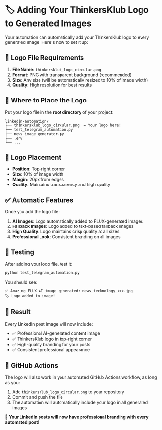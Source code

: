 # 🏷️ Adding Your ThinkersKlub Logo to Generated Images

Your automation can automatically add your ThinkersKlub logo to every generated image! Here's how to set it up:

## 📂 **Logo File Requirements**

1. **File Name**: `thinkersklub_logo_circular.png`
2. **Format**: PNG with transparent background (recommended)
3. **Size**: Any size (will be automatically resized to 10% of image width)
4. **Quality**: High resolution for best results

## 📍 **Where to Place the Logo**

Put your logo file in the **root directory** of your project:

```
linkedin-automation/
├── thinkersklub_logo_circular.png  ← Your logo here!
├── test_telegram_automation.py
├── news_image_generator.py
├── .env
└── ...
```

## 🎨 **Logo Placement**

- **Position**: Top-right corner
- **Size**: 10% of image width
- **Margin**: 20px from edges
- **Quality**: Maintains transparency and high quality

## ✅ **Automatic Features**

Once you add the logo file:

1. **AI Images**: Logo automatically added to FLUX-generated images
2. **Fallback Images**: Logo added to text-based fallback images
3. **High Quality**: Logo maintains crisp quality at all sizes
4. **Professional Look**: Consistent branding on all images

## 🔧 **Testing**

After adding your logo file, test it:

```bash
python test_telegram_automation.py
```

You should see:
```
✅ Amazing FLUX AI image generated: news_technology_xxx.jpg
🏷️ Logo added to image!
```

## 📱 **Result**

Every LinkedIn post image will now include:
- ✅ Professional AI-generated content image
- ✅ ThinkersKlub logo in top-right corner
- ✅ High-quality branding for your posts
- ✅ Consistent professional appearance

## 🚀 **GitHub Actions**

The logo will also work in your automated GitHub Actions workflow, as long as you:

1. Add `thinkersklub_logo_circular.png` to your repository
2. Commit and push the file
3. The automation will automatically include your logo in all generated images

**🎉 Your LinkedIn posts will now have professional branding with every automated post!**